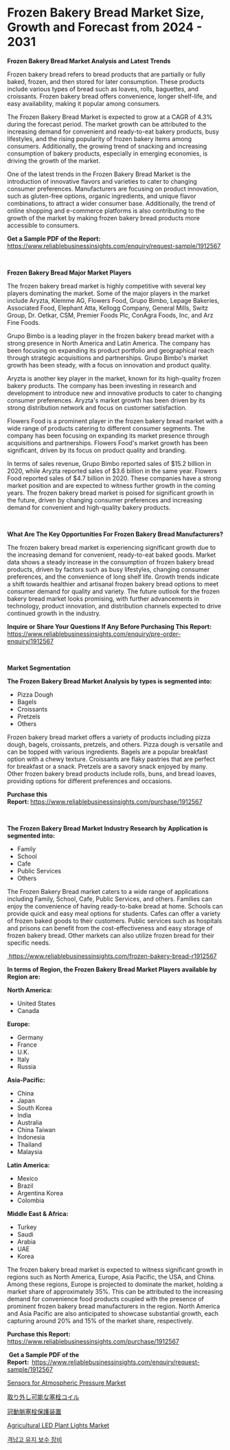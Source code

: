 <p><h1>Frozen Bakery Bread Market Size, Growth and Forecast from 2024 - 2031</h1></p><p><strong>Frozen Bakery Bread Market Analysis and Latest Trends</strong></p>
<p><p>Frozen bakery bread refers to bread products that are partially or fully baked, frozen, and then stored for later consumption. These products include various types of bread such as loaves, rolls, baguettes, and croissants. Frozen bakery bread offers convenience, longer shelf-life, and easy availability, making it popular among consumers.</p><p>The Frozen Bakery Bread Market is expected to grow at a CAGR of 4.3% during the forecast period. The market growth can be attributed to the increasing demand for convenient and ready-to-eat bakery products, busy lifestyles, and the rising popularity of frozen bakery items among consumers. Additionally, the growing trend of snacking and increasing consumption of bakery products, especially in emerging economies, is driving the growth of the market.</p><p>One of the latest trends in the Frozen Bakery Bread Market is the introduction of innovative flavors and varieties to cater to changing consumer preferences. Manufacturers are focusing on product innovation, such as gluten-free options, organic ingredients, and unique flavor combinations, to attract a wider consumer base. Additionally, the trend of online shopping and e-commerce platforms is also contributing to the growth of the market by making frozen bakery bread products more accessible to consumers.</p></p>
<p><strong>Get a Sample PDF of the Report:&nbsp;</strong> <a href="https://www.reliablebusinessinsights.com/enquiry/request-sample/1912567">https://www.reliablebusinessinsights.com/enquiry/request-sample/1912567</a></p>
<p>&nbsp;</p>
<p><strong>Frozen Bakery Bread Major Market Players</strong></p>
<p><p>The frozen bakery bread market is highly competitive with several key players dominating the market. Some of the major players in the market include Aryzta, Klemme AG, Flowers Food, Grupo Bimbo, Lepage Bakeries, Associated Food, Elephant Atta, Kellogg Company, General Mills, Switz Group, Dr. Oetkar, CSM, Premier Foods Plc, ConAgra Foods, Inc, and Arz Fine Foods.</p><p>Grupo Bimbo is a leading player in the frozen bakery bread market with a strong presence in North America and Latin America. The company has been focusing on expanding its product portfolio and geographical reach through strategic acquisitions and partnerships. Grupo Bimbo's market growth has been steady, with a focus on innovation and product quality.</p><p>Aryzta is another key player in the market, known for its high-quality frozen bakery products. The company has been investing in research and development to introduce new and innovative products to cater to changing consumer preferences. Aryzta's market growth has been driven by its strong distribution network and focus on customer satisfaction.</p><p>Flowers Food is a prominent player in the frozen bakery bread market with a wide range of products catering to different consumer segments. The company has been focusing on expanding its market presence through acquisitions and partnerships. Flowers Food's market growth has been significant, driven by its focus on product quality and branding.</p><p>In terms of sales revenue, Grupo Bimbo reported sales of $15.2 billion in 2020, while Aryzta reported sales of $3.6 billion in the same year. Flowers Food reported sales of $4.7 billion in 2020. These companies have a strong market position and are expected to witness further growth in the coming years. The frozen bakery bread market is poised for significant growth in the future, driven by changing consumer preferences and increasing demand for convenient and high-quality bakery products.</p></p>
<p>&nbsp;</p>
<p><strong>What Are The Key Opportunities For Frozen Bakery Bread Manufacturers?</strong></p>
<p><p>The frozen bakery bread market is experiencing significant growth due to the increasing demand for convenient, ready-to-eat baked goods. Market data shows a steady increase in the consumption of frozen bakery bread products, driven by factors such as busy lifestyles, changing consumer preferences, and the convenience of long shelf life. Growth trends indicate a shift towards healthier and artisanal frozen bakery bread options to meet consumer demand for quality and variety. The future outlook for the frozen bakery bread market looks promising, with further advancements in technology, product innovation, and distribution channels expected to drive continued growth in the industry.</p></p>
<p><strong>Inquire or Share Your Questions If Any Before Purchasing This Report:</strong> <a href="https://www.reliablebusinessinsights.com/enquiry/pre-order-enquiry/1912567">https://www.reliablebusinessinsights.com/enquiry/pre-order-enquiry/1912567</a></p>
<p>&nbsp;</p>
<p><strong>Market Segmentation</strong></p>
<p><strong>The Frozen Bakery Bread Market Analysis by types is segmented into:</strong></p>
<p><ul><li>Pizza Dough</li><li>Bagels</li><li>Croissants</li><li>Pretzels</li><li>Others</li></ul></p>
<p><p>Frozen bakery bread market offers a variety of products including pizza dough, bagels, croissants, pretzels, and others. Pizza dough is versatile and can be topped with various ingredients. Bagels are a popular breakfast option with a chewy texture. Croissants are flaky pastries that are perfect for breakfast or a snack. Pretzels are a savory snack enjoyed by many. Other frozen bakery bread products include rolls, buns, and bread loaves, providing options for different preferences and occasions.</p></p>
<p><strong>Purchase this Report:&nbsp;</strong><a href="https://www.reliablebusinessinsights.com/purchase/1912567">https://www.reliablebusinessinsights.com/purchase/1912567</a></p>
<p>&nbsp;</p>
<p><strong>The Frozen Bakery Bread Market Industry Research by Application is segmented into:</strong></p>
<p><ul><li>Family</li><li>School</li><li>Cafe</li><li>Public Services</li><li>Others</li></ul></p>
<p><p>The Frozen Bakery Bread market caters to a wide range of applications including Family, School, Cafe, Public Services, and others. Families can enjoy the convenience of having ready-to-bake bread at home. Schools can provide quick and easy meal options for students. Cafes can offer a variety of frozen baked goods to their customers. Public services such as hospitals and prisons can benefit from the cost-effectiveness and easy storage of frozen bakery bread. Other markets can also utilize frozen bread for their specific needs.</p></p>
<p><a href="https://www.reliablebusinessinsights.com/frozen-bakery-bread-r1912567">&nbsp;https://www.reliablebusinessinsights.com/frozen-bakery-bread-r1912567</a></p>
<p><strong>In terms of Region, the Frozen Bakery Bread Market Players available by Region are:</strong></p>
<p>
    <p> <strong> North America: </strong>
        <ul>
            <li>United States</li>
            <li>Canada</li>
        </ul>
        </p> 
    <p> <strong> Europe: </strong>
        <ul>
            <li>Germany</li>
            <li>France</li>
            <li>U.K.</li>
            <li>Italy</li>
            <li>Russia</li>
        </ul>
        </p> 
    <p> <strong> Asia-Pacific: </strong>
        <ul>
            <li>China</li>
            <li>Japan</li>
            <li>South Korea</li>
            <li>India</li>
            <li>Australia</li>
            <li>China Taiwan</li>
            <li>Indonesia</li>
            <li>Thailand</li>
            <li>Malaysia</li>
        </ul>
        </p> 
    <p> <strong> Latin America: </strong>
        <ul>
            <li>Mexico</li>
            <li>Brazil</li>
            <li>Argentina Korea</li>
            <li>Colombia</li>
        </ul>
        </p> 
    <p> <strong> Middle East & Africa: </strong>
        <ul>
            <li>Turkey</li>
            <li>Saudi</li>
            <li>Arabia</li>
            <li>UAE</li>
            <li>Korea</li>
        </ul>
    </p>
    </p>
<p><p>The frozen bakery bread market is expected to witness significant growth in regions such as North America, Europe, Asia Pacific, the USA, and China. Among these regions, Europe is projected to dominate the market, holding a market share of approximately 35%. This can be attributed to the increasing demand for convenience food products coupled with the presence of prominent frozen bakery bread manufacturers in the region. North America and Asia Pacific are also anticipated to showcase substantial growth, each capturing around 20% and 15% of the market share, respectively.</p></p>
<p><strong>Purchase this Report: </strong><a href="https://www.reliablebusinessinsights.com/purchase/1912567">https://www.reliablebusinessinsights.com/purchase/1912567</a></p>
<p>&nbsp;<strong>Get a Sample PDF of the Report:&nbsp;&nbsp;</strong><a href="https://www.reliablebusinessinsights.com/enquiry/request-sample/1912567">https://www.reliablebusinessinsights.com/enquiry/request-sample/1912567</a></p>
<p><strong></strong></p>
<p><p><a href="https://github.com/dimitrishawkinswaynenp91rgz/Market-Research-Report-List-3/blob/main/sensors-for-atmospheric-pressure-market.md">Sensors for Atmospheric Pressure Market</a></p><p><a href="https://github.com/DeonBoer2023/Market-Research-Report-List-1/blob/main/2018071151309.md">取り外し可能な塞栓コイル</a></p><p><a href="https://github.com/dawson566/Market-Research-Report-List-1/blob/main/7298946151308.md">冠動脈塞栓保護装置</a></p><p><a href="https://github.com/changoleonlaverguenzanoexiste/Market-Research-Report-List-3/blob/main/agricultural-led-plant-lights-market.md">Agricultural LED Plant Lights Market</a></p><p><a href="https://github.com/xvz497517413/Market-Research-Report-List-2/blob/main/4308360161241.md">격납고 유지 보수 장비</a></p></p>